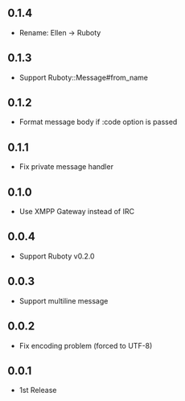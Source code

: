 ## 0.1.4
* Rename: Ellen -> Ruboty

## 0.1.3
* Support Ruboty::Message#from_name

## 0.1.2
* Format message body if :code option is passed

## 0.1.1
* Fix private message handler

## 0.1.0
* Use XMPP Gateway instead of IRC

## 0.0.4
* Support Ruboty v0.2.0

## 0.0.3
* Support multiline message

## 0.0.2
* Fix encoding problem (forced to UTF-8)

## 0.0.1
* 1st Release
